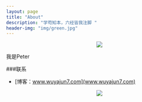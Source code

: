 ```yaml
---
layout: page
title: "About"
description: "学苟知本，六经皆我注脚 "
header-img: "img/green.jpg"
---
```



<center>
    <p><img src="http://om0s5wipx.bkt.clouddn.com/blog/image/head.jpeg" align="center"></p>
</center>

我是Peter

###联系

- [博客：www.wuyajun7.com](www.wuyajun7.com)


<center>
    <p><img src="http://om0s5wipx.bkt.clouddn.com/blog/image/mywechat.jpeg" align="center"></p>
</center>






